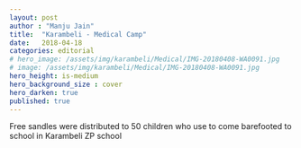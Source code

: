```yaml
---
layout: post
author : "Manju Jain"
title:  "Karambeli - Medical Camp"
date:   2018-04-18 
categories: editorial
# hero_image: /assets/img/karambeli/Medical/IMG-20180408-WA0091.jpg
# image: /assets/img/karambeli/Medical/IMG-20180408-WA0091.jpg
hero_height: is-medium
hero_background_size : cover
hero_darken: true
published: true
---
```


Free sandles were distributed to 50 children who use to come barefooted to school in Karambeli ZP school